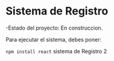 <h1> Sistema de Registro</h1>

-Estado del proyecto: En construccion.

Para ejecutar el sistema, debes poner:

```npm install react```
sistema de Registro 2
